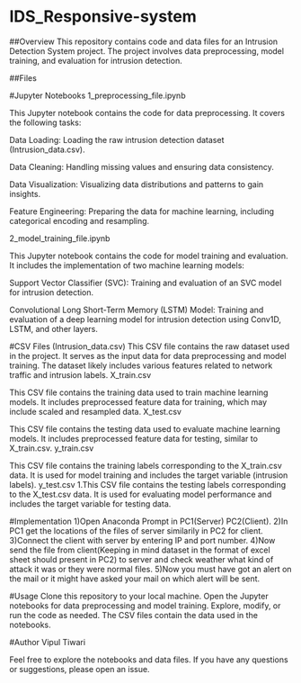 # IDS_Responsive-system

##Overview
This repository contains code and data files for an Intrusion Detection System project. The project involves data preprocessing, model training, and evaluation for intrusion detection.

##Files

#Jupyter Notebooks
1_preprocessing_file.ipynb

This Jupyter notebook contains the code for data preprocessing. It covers the following tasks:

Data Loading: Loading the raw intrusion detection dataset (Intrusion_data.csv).

Data Cleaning: Handling missing values and ensuring data consistency.

Data Visualization: Visualizing data distributions and patterns to gain insights.

Feature Engineering: Preparing the data for machine learning, including categorical encoding and resampling.

2_model_training_file.ipynb

This Jupyter notebook contains the code for model training and evaluation. It includes the implementation of two machine learning models:

Support Vector Classifier (SVC): Training and evaluation of an SVC model for intrusion detection.

Convolutional Long Short-Term Memory (LSTM) Model: Training and evaluation of a deep learning model for intrusion detection using Conv1D, LSTM, and other layers.

#CSV Files
(Intrusion_data.csv)
This CSV file contains the raw dataset used in the project. It serves as the input data for data preprocessing and model training. The dataset likely includes various features related to network traffic and intrusion labels.
X_train.csv

This CSV file contains the training data used to train machine learning models. It includes preprocessed feature data for training, which may include scaled and resampled data.
X_test.csv

This CSV file contains the testing data used to evaluate machine learning models. It includes preprocessed feature data for testing, similar to X_train.csv.
y_train.csv

This CSV file contains the training labels corresponding to the X_train.csv data. It is used for model training and includes the target variable (intrusion labels).
y_test.csv 1.This CSV file contains the testing labels corresponding to the X_test.csv data. It is used for evaluating model performance and includes the target variable for testing data.

#Implementation
1)Open Anaconda Prompt in PC1(Server) PC2(Client).
2)In PC1 get the locations of the files of server similarily in PC2 for client.
3)Connect the client with server by entering IP and port number.
4)Now send the file from client(Keeping in mind dataset in the format of excel sheet should present in PC2) to server and check weather what kind of attack it was or they were normal files.
5)Now you must have got an alert on the mail or it might have asked your mail on which alert will be sent.

#Usage
Clone this repository to your local machine.
Open the Jupyter notebooks for data preprocessing and model training.
Explore, modify, or run the code as needed.
The CSV files contain the data used in the notebooks.

#Author
Vipul Tiwari

Feel free to explore the notebooks and data files. If you have any questions or suggestions, please open an issue.
